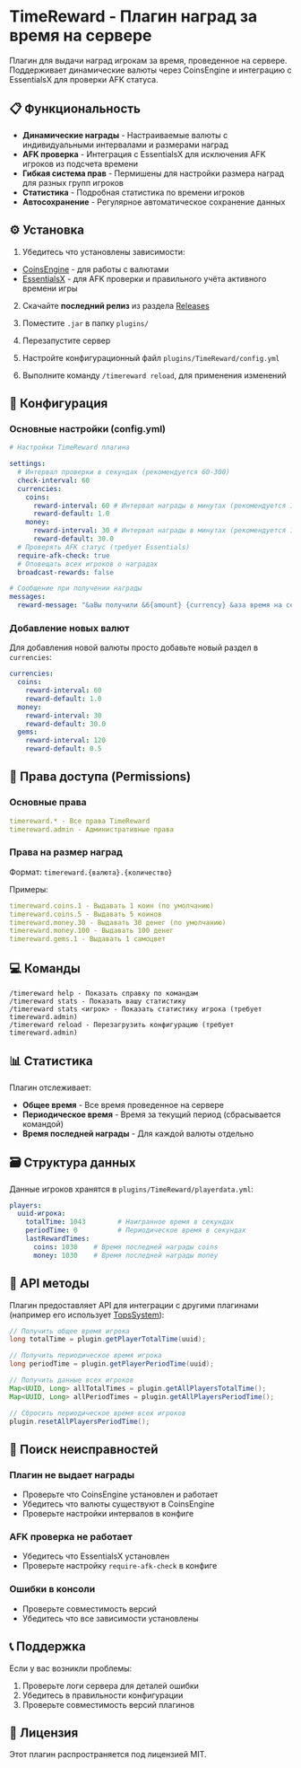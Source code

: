 # TimeReward - Плагин наград за время на сервере

Плагин для выдачи наград игрокам за время, проведенное на сервере. Поддерживает динамические валюты через CoinsEngine и интеграцию с EssentialsX для проверки AFK статуса.

## 📋 Функциональность

- **Динамические награды** - Настраиваемые валюты с индивидуальными интервалами и размерами наград
- **AFK проверка** - Интеграция с EssentialsX для исключения AFK игроков из подсчета времени
- **Гибкая система прав** - Пермишены для настройки размера наград для разных групп игроков
- **Статистика** - Подробная статистика по времени игроков
- **Автосохранение** - Регулярное автоматическое сохранение данных

## ⚙️ Установка

1. Убедитесь что установлены зависимости:
  - [CoinsEngine](https://www.spigotmc.org/resources/coinsengine.107129/) - для работы с валютами
  - [EssentialsX](https://essentialsx.net/) - для AFK проверки и правильного учёта активного времени игры

2. Скачайте **последний релиз** из раздела [Releases](../../releases)

3. Поместите `.jar` в папку `plugins/`

4. Перезапустите сервер

5. Настройте конфигурационный файл `plugins/TimeReward/config.yml`

6. Выполните команду `/timereward reload`, для применения изменений

## 🔧 Конфигурация

### Основные настройки (config.yml)

```yaml
# Настройки TimeReward плагина

settings:
  # Интервал проверки в секундах (рекомендуется 60-300)
  check-interval: 60
  currencies:
    coins:
      reward-interval: 60 # Интервал награды в минутах (рекомендуется 10-60)
      reward-default: 1.0
    money:
      reward-interval: 30 # Интервал награды в минутах (рекомендуется 10-60)
      reward-default: 30.0
  # Проверять AFK статус (требует Essentials)
  require-afk-check: true
  # Оповещать всех игроков о наградах
  broadcast-rewards: false

# Сообщение при получении награды
messages:
  reward-message: "&aВы получили &6{amount} {currency} &aза время на сервере!"
```

### Добавление новых валют

Для добавления новой валюты просто добавьте новый раздел в `currencies`:

```yaml
currencies:
  coins:
    reward-interval: 60
    reward-default: 1.0
  money:
    reward-interval: 30  
    reward-default: 30.0
  gems:
    reward-interval: 120
    reward-default: 0.5
```

## 🔐 Права доступа (Permissions)

### Основные права

```yaml
timereward.* - Все права TimeReward
timereward.admin - Административные права
```

### Права на размер наград

Формат: `timereward.{валюта}.{количество}`

Примеры:
```yaml
timereward.coins.1 - Выдавать 1 коин (по умолчанию)
timereward.coins.5 - Выдавать 5 коинов
timereward.money.30 - Выдавать 30 денег (по умолчанию)  
timereward.money.100 - Выдавать 100 денег
timereward.gems.1 - Выдавать 1 самоцвет
```

## 💻 Команды

```text
/timereward help - Показать справку по командам
/timereward stats - Показать вашу статистику
/timereward stats <игрок> - Показать статистику игрока (требует timereward.admin)
/timereward reload - Перезагрузить конфигурацию (требует timereward.admin)
```

## 📊 Статистика

Плагин отслеживает:
- **Общее время** - Все время проведенное на сервере
- **Периодическое время** - Время за текущий период (сбрасывается командой)
- **Время последней награды** - Для каждой валюты отдельно

## 🗃️ Структура данных

Данные игроков хранятся в `plugins/TimeReward/playerdata.yml`:

```yaml
players:
  uuid-игрока:
    totalTime: 1043        # Наигранное время в секундах
    periodTime: 0          # Периодическое время в секундах
    lastRewardTimes:
      coins: 1030    # Время последней награды coins
      money: 1030    # Время последней награды money
```

## 🔄 API методы

Плагин предоставляет API для интеграции с другими плагинами (например его использует [TopsSystem](https://github.com/flyawaymaking/TopsSystem)):

```java
// Получить общее время игрока
long totalTime = plugin.getPlayerTotalTime(uuid);

// Получить периодическое время игрока  
long periodTime = plugin.getPlayerPeriodTime(uuid);

// Получить данные всех игроков
Map<UUID, Long> allTotalTimes = plugin.getAllPlayersTotalTime();
Map<UUID, Long> allPeriodTimes = plugin.getAllPlayersPeriodTime();

// Сбросить периодическое время всех игроков
plugin.resetAllPlayersPeriodTime();
```

## 🐛 Поиск неисправностей

### Плагин не выдает награды
- Проверьте что CoinsEngine установлен и работает
- Убедитесь что валюты существуют в CoinsEngine
- Проверьте настройки интервалов в конфиге

### AFK проверка не работает
- Убедитесь что EssentialsX установлен
- Проверьте настройку `require-afk-check` в конфиге

### Ошибки в консоли
- Проверьте совместимость версий
- Убедитесь что все зависимости установлены

## 📞 Поддержка

Если у вас возникли проблемы:
1. Проверьте логи сервера для деталей ошибки
2. Убедитесь в правильности конфигурации
3. Проверьте совместимость версий плагинов

## 📄 Лицензия

Этот плагин распространяется под лицензией MIT.
